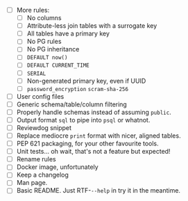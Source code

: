 - [ ] More rules:
    * [ ] No columns
    * [ ] Attribute-less join tables with a surrogate key
    * [ ] All tables have a primary key
    * [ ] No PG rules
    * [ ] No PG inheritance
    * [ ] `DEFAULT now()`
    * [ ] `DEFAULT CURRENT_TIME`
    * [ ] `SERIAL`
    * [ ] Non-generated primary key, even if UUID
    * [ ] `password_encryption` `scram-sha-256`
- [ ] User config files
- [ ] Generic schema/table/column filtering
- [ ] Properly handle schemas instead of assuming `public`.
- [ ] Output format `sql` to pipe into `psql` or whatnot.
- [ ] Reviewdog snippet
- [ ] Replace mediocre `print` format with nicer, aligned tables.
- [ ] PEP 621 packaging, for your other favourite tools.
- [ ] Unit tests… oh wait, that's not a feature but expected!
- [ ] Rename rules
- [ ] Docker image, unfortunately
- [ ] Keep a changelog
- [ ] Man page.
- [ ] Basic README. Just RTF-`--help` in try it in the meantime.
